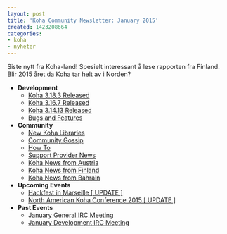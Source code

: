 ```yaml
---
layout: post
title: 'Koha Community Newsletter: January 2015'
created: 1423208664
categories:
- koha
- nyheter
---
```

<p>Siste nytt fra Koha-land! Spesielt interessant å lese rapporten fra Finland. Blir 2015 året da Koha tar helt av i Norden?</p>

<ul>
<li><strong>Development</strong>
<ul>
<li><a href="http://koha-community.org/koha-community-newsletter-january-2015/#318">Koha 3.18.3 Released</a></li>
<li><a href="http://koha-community.org/koha-community-newsletter-january-2015/#316">Koha 3.16.7 Released</a></li>
<li><a href="http://koha-community.org/koha-community-newsletter-january-2015/#314">Koha 3.14.13 Released</a></li>
<li><a href="http://koha-community.org/koha-community-newsletter-january-2015/#patches">Bugs and Features</a></li>
</ul>
</li>
<li><strong>Community</strong>
<ul>
<li><a href="http://koha-community.org/koha-community-newsletter-january-2015/#newlibs">New Koha Libraries</a></li>
<li><a href="http://koha-community.org/koha-community-newsletter-january-2015/#gossip">Community Gossip</a></li>
<li><a href="http://koha-community.org/koha-community-newsletter-january-2015/#howto">How To</a></li>
<li><a href="http://koha-community.org/koha-community-newsletter-january-2015/#provider">Support Provider News</a></li>
<li><a href="http://koha-community.org/koha-community-newsletter-january-2015/#austria">Koha News from Austria</a></li>
<li><a href="http://koha-community.org/koha-community-newsletter-january-2015/#finland">Koha News from Finland</a></li>
<li><a href="http://koha-community.org/koha-community-newsletter-january-2015/#bahrain">Koha News from Bahrain</a></li>
</ul>
</li>
<li><strong>Upcoming Events</strong>
<ul>
<li><a href="http://koha-community.org/koha-community-newsletter-january-2015/#hackfest">Hackfest in Marseille [ UPDATE ]</a></li>
<li><a href="http://koha-community.org/koha-community-newsletter-january-2015/#nakoha">North American Koha Conference 2015 [ UPDATE ]</a></li>
</ul>
</li>
<li><strong>Past Events</strong>
<ul>
<li><a href="http://koha-community.org/koha-community-newsletter-january-2015/#ircpast">January General IRC Meeting</a></li>
<li><a href="http://koha-community.org/koha-community-newsletter-january-2015/#devircpast1">January Development IRC Meeting</a></li>
</ul>
</li>
</ul>

